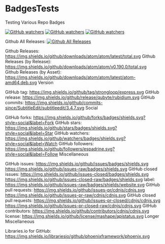 # BadgesTests
Testing Various Repo Badges

[![GitHub watchers](https://img.shields.io/github/issues/wulas/BadgesTests.svg?maxAge=2592000)]()
[![GitHub watchers](https://img.shields.io/github/tag/wulas/BadgesTests.svg?maxAge=2592000)]()
[![GitHub watchers](https://img.shields.io/github/release/wulas/BadgesTests.svg?maxAge=2592000)]()


Github All Releases: [![Github All Releases](https://img.shields.io/github/downloads/wulas/BadgesTests.svg?maxAge=2592000)]()


Github Releases:		https://img.shields.io/github/downloads/atom/atom/latest/total.svg
Github Releases (by Release):		https://img.shields.io/github/downloads/atom/atom/v0.190.0/total.svg
Github Releases (by Asset):		https://img.shields.io/github/downloads/atom/atom/latest/atom-amd64.deb.svg
Version

GitHub tag:		https://img.shields.io/github/tag/strongloop/express.svg
GitHub release:		https://img.shields.io/github/release/qubyte/rubidium.svg
GitHub commits:		https://img.shields.io/github/commits-since/SubtitleEdit/subtitleedit/3.4.7.svg
Social

GitHub forks:		https://img.shields.io/github/forks/badges/shields.svg?style=social&label=Fork
GitHub stars:		https://img.shields.io/github/stars/badges/shields.svg?style=social&label=Star
GitHub watchers:		https://img.shields.io/github/watchers/badges/shields.svg?style=social&label=Watch
GitHub followers:		https://img.shields.io/github/followers/espadrine.svg?style=social&label=Follow
Miscellaneous

GitHub issues:		https://img.shields.io/github/issues/badges/shields.svg
	https://img.shields.io/github/issues-raw/badges/shields.svg
GitHub closed issues:		https://img.shields.io/github/issues-closed/badges/shields.svg
	https://img.shields.io/github/issues-closed-raw/badges/shields.svg
label:		https://img.shields.io/github/issues-raw/badges/shields/website.svg
GitHub pull requests:		https://img.shields.io/github/issues-pr/cdnjs/cdnjs.svg
	https://img.shields.io/github/issues-pr-raw/cdnjs/cdnjs.svg
GitHub closed pull requests:		https://img.shields.io/github/issues-pr-closed/cdnjs/cdnjs.svg
	https://img.shields.io/github/issues-pr-closed-raw/cdnjs/cdnjs.svg
GitHub contributors:		https://img.shields.io/github/contributors/cdnjs/cdnjs.svg
license:		https://img.shields.io/github/license/mashape/apistatus.svg
Longer Miscellaneous

Libraries.io for GitHub:		https://img.shields.io/librariesio/github/phoenixframework/phoenix.svg

